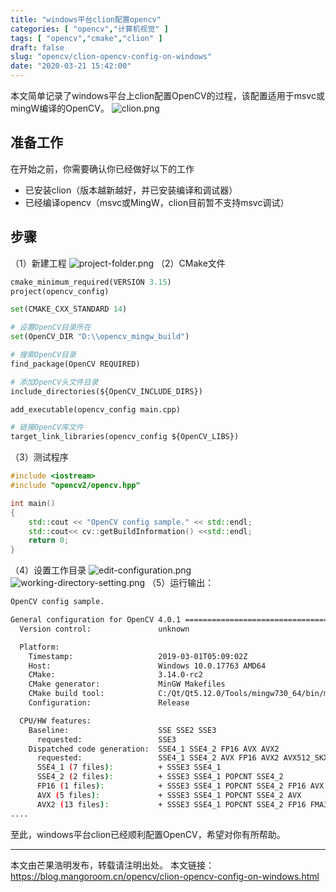 ```yaml
---
title: "windows平台clion配置opencv"
categories: [ "opencv","计算机视觉" ]
tags: [ "opencv","cmake","clion" ]
draft: false
slug: "opencv/clion-opencv-config-on-windows"
date: "2020-03-21 15:42:00"
---
```


本文简单记录了windows平台上clion配置OpenCV的过程，该配置适用于msvc或mingW编译的OpenCV。
![clion.png][1]

## 准备工作

在开始之前，你需要确认你已经做好以下的工作

- 已安装clion（版本越新越好，并已安装编译和调试器）
- 已经编译opencv（msvc或MingW，clion目前暂不支持msvc调试）

## 步骤

（1）新建工程
![project-folder.png][2]
（2）CMake文件

```python
cmake_minimum_required(VERSION 3.15)
project(opencv_config)

set(CMAKE_CXX_STANDARD 14)

# 设置OpenCV目录所在
set(OpenCV_DIR "D:\\opencv_mingw_build")

# 搜索OpenCV目录
find_package(OpenCV REQUIRED)

# 添加OpenCV头文件目录
include_directories(${OpenCV_INCLUDE_DIRS})

add_executable(opencv_config main.cpp)

# 链接OpenCV库文件
target_link_libraries(opencv_config ${OpenCV_LIBS})
```

（3）测试程序

```c++
#include <iostream>
#include "opencv2/opencv.hpp"

int main()
{
    std::cout << "OpenCV config sample." << std::endl;
    std::cout<< cv::getBuildInformation() <<std::endl;
    return 0;
}
```

（4）设置工作目录
![edit-configuration.png][3]
![working-directory-setting.png][4]
（5）运行输出：

```bash
OpenCV config sample.

General configuration for OpenCV 4.0.1 =====================================
  Version control:               unknown

  Platform:
    Timestamp:                   2019-03-01T05:09:02Z
    Host:                        Windows 10.0.17763 AMD64
    CMake:                       3.14.0-rc2
    CMake generator:             MinGW Makefiles
    CMake build tool:            C:/Qt/Qt5.12.0/Tools/mingw730_64/bin/mingw32-make.exe
    Configuration:               Release

  CPU/HW features:
    Baseline:                    SSE SSE2 SSE3
      requested:                 SSE3
    Dispatched code generation:  SSE4_1 SSE4_2 FP16 AVX AVX2
      requested:                 SSE4_1 SSE4_2 AVX FP16 AVX2 AVX512_SKX
      SSE4_1 (7 files):          + SSSE3 SSE4_1
      SSE4_2 (2 files):          + SSSE3 SSE4_1 POPCNT SSE4_2
      FP16 (1 files):            + SSSE3 SSE4_1 POPCNT SSE4_2 FP16 AVX
      AVX (5 files):             + SSSE3 SSE4_1 POPCNT SSE4_2 AVX
      AVX2 (13 files):           + SSSE3 SSE4_1 POPCNT SSE4_2 FP16 FMA3 AVX AVX2
....
```

至此，windows平台clion已经顺利配置OpenCV，希望对你有所帮助。

-----

本文由芒果浩明发布，转载请注明出处。
本文链接：https://blog.mangoroom.cn/opencv/clion-opencv-config-on-windows.html

  [1]: https://mango-blog-1255355814.cos.ap-guangzhou.myqcloud.com//win-clion-opencv-1.png
  [2]: https://mango-blog-1255355814.cos.ap-guangzhou.myqcloud.com//win-clion-opencv-2.png
  [3]: https://mango-blog-1255355814.cos.ap-guangzhou.myqcloud.com//win-clion-opencv-3.png
  [4]: https://mango-blog-1255355814.cos.ap-guangzhou.myqcloud.com//win-clion-opencv-4.png